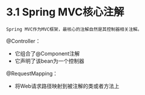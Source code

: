 # 3.1 Spring MVC核心注解

    Spring MVC作为MVC框架，最核心的注解自然是其控制器相关注解。

@Controller：

* 它组合了@Component注解
* 它声明了该bean为一个控制器

@RequestMapping：

* 将Web请求路径映射到被注解的类或者方法上

 

